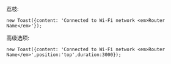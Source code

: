 荔枝:

`new Toast({content: 'Connected to Wi-Fi network <em>Router Name</em>'});`


高级选项:

`new Toast({content: 'Connected to Wi-Fi network <em>Router Name</em>',position:'top',duration:3000});`
